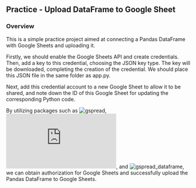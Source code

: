## Practice - Upload DataFrame to Google Sheet
### Overview
This is a simple practice project aimed at connecting a Pandas DataFrame with Google Sheets and uploading it.

Firstly, we should enable the Google Sheets API and create credentials. Then, add a key to this credential, choosing the JSON key type. The key will be downloaded, completing the creation of the credential. We should place this JSON file in the same folder as app.py.

Next, add this credential account to a new Google Sheet to allow it to be shared, and note down the ID of this Google Sheet for updating the corresponding Python code.

By utilizing packages such as ![gspread](https://pypi.org/project/gspread/), ![google.oauth2.service_account module](https://google-auth.readthedocs.io/en/master/reference/google.oauth2.service_account.html), and ![gspread_dataframe](https://pypi.org/project/gspread-dataframe/), we can obtain authorization for Google Sheets and successfully upload the Pandas DataFrame to Google Sheets.